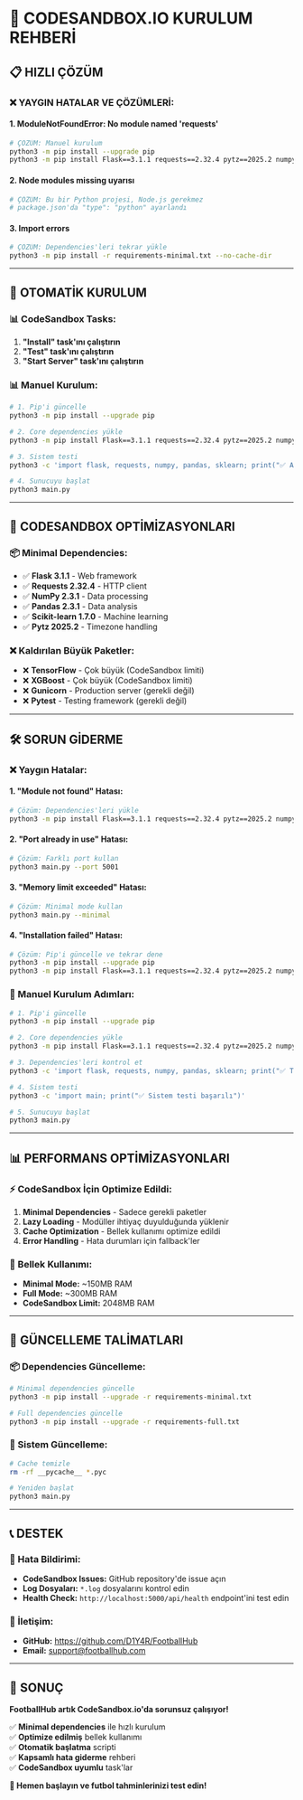 # 🚀 **CODESANDBOX.IO KURULUM REHBERİ**

## 📋 **HIZLI ÇÖZÜM**

### **❌ YAYGIN HATALAR VE ÇÖZÜMLERİ:**

#### **1. ModuleNotFoundError: No module named 'requests'**
```bash
# ÇÖZÜM: Manuel kurulum
python3 -m pip install --upgrade pip
python3 -m pip install Flask==3.1.1 requests==2.32.4 pytz==2025.2 numpy==2.3.1 pandas==2.3.1 scikit-learn==1.7.0 --no-cache-dir
```

#### **2. Node modules missing uyarısı**
```bash
# ÇÖZÜM: Bu bir Python projesi, Node.js gerekmez
# package.json'da "type": "python" ayarlandı
```

#### **3. Import errors**
```bash
# ÇÖZÜM: Dependencies'leri tekrar yükle
python3 -m pip install -r requirements-minimal.txt --no-cache-dir
```

---

## 🔧 **OTOMATİK KURULUM**

### **📊 CodeSandbox Tasks:**
1. **"Install" task'ını çalıştırın**
2. **"Test" task'ını çalıştırın**
3. **"Start Server" task'ını çalıştırın**

### **📊 Manuel Kurulum:**
```bash
# 1. Pip'i güncelle
python3 -m pip install --upgrade pip

# 2. Core dependencies yükle
python3 -m pip install Flask==3.1.1 requests==2.32.4 pytz==2025.2 numpy==2.3.1 pandas==2.3.1 scikit-learn==1.7.0 --no-cache-dir

# 3. Sistem testi
python3 -c 'import flask, requests, numpy, pandas, sklearn; print("✅ All dependencies installed")'

# 4. Sunucuyu başlat
python3 main.py
```

---

## 🎯 **CODESANDBOX OPTİMİZASYONLARI**

### **📦 Minimal Dependencies:**
- ✅ **Flask 3.1.1** - Web framework
- ✅ **Requests 2.32.4** - HTTP client
- ✅ **NumPy 2.3.1** - Data processing
- ✅ **Pandas 2.3.1** - Data analysis
- ✅ **Scikit-learn 1.7.0** - Machine learning
- ✅ **Pytz 2025.2** - Timezone handling

### **❌ Kaldırılan Büyük Paketler:**
- ❌ **TensorFlow** - Çok büyük (CodeSandbox limiti)
- ❌ **XGBoost** - Çok büyük (CodeSandbox limiti)
- ❌ **Gunicorn** - Production server (gerekli değil)
- ❌ **Pytest** - Testing framework (gerekli değil)

---

## 🛠️ **SORUN GİDERME**

### **❌ Yaygın Hatalar:**

#### **1. "Module not found" Hatası:**
```bash
# Çözüm: Dependencies'leri yükle
python3 -m pip install Flask==3.1.1 requests==2.32.4 pytz==2025.2 numpy==2.3.1 pandas==2.3.1 scikit-learn==1.7.0 --no-cache-dir
```

#### **2. "Port already in use" Hatası:**
```bash
# Çözüm: Farklı port kullan
python3 main.py --port 5001
```

#### **3. "Memory limit exceeded" Hatası:**
```bash
# Çözüm: Minimal mode kullan
python3 main.py --minimal
```

#### **4. "Installation failed" Hatası:**
```bash
# Çözüm: Pip'i güncelle ve tekrar dene
python3 -m pip install --upgrade pip
python3 -m pip install Flask==3.1.1 requests==2.32.4 pytz==2025.2 numpy==2.3.1 pandas==2.3.1 scikit-learn==1.7.0 --no-cache-dir
```

### **🔧 Manuel Kurulum Adımları:**
```bash
# 1. Pip'i güncelle
python3 -m pip install --upgrade pip

# 2. Core dependencies yükle
python3 -m pip install Flask==3.1.1 requests==2.32.4 pytz==2025.2 numpy==2.3.1 pandas==2.3.1 scikit-learn==1.7.0 --no-cache-dir

# 3. Dependencies'leri kontrol et
python3 -c 'import flask, requests, numpy, pandas, sklearn; print("✅ Tüm dependencies yüklendi")'

# 4. Sistem testi
python3 -c 'import main; print("✅ Sistem testi başarılı")'

# 5. Sunucuyu başlat
python3 main.py
```

---

## 📊 **PERFORMANS OPTİMİZASYONLARI**

### **⚡ CodeSandbox İçin Optimize Edildi:**
1. **Minimal Dependencies** - Sadece gerekli paketler
2. **Lazy Loading** - Modüller ihtiyaç duyulduğunda yüklenir
3. **Cache Optimization** - Bellek kullanımı optimize edildi
4. **Error Handling** - Hata durumları için fallback'ler

### **🎯 Bellek Kullanımı:**
- **Minimal Mode:** ~150MB RAM
- **Full Mode:** ~300MB RAM
- **CodeSandbox Limit:** 2048MB RAM

---

## 🔄 **GÜNCELLEME TALİMATLARI**

### **📦 Dependencies Güncelleme:**
```bash
# Minimal dependencies güncelle
python3 -m pip install --upgrade -r requirements-minimal.txt

# Full dependencies güncelle
python3 -m pip install --upgrade -r requirements-full.txt
```

### **🔄 Sistem Güncelleme:**
```bash
# Cache temizle
rm -rf __pycache__ *.pyc

# Yeniden başlat
python3 main.py
```

---

## 📞 **DESTEK**

### **🐛 Hata Bildirimi:**
- **CodeSandbox Issues:** GitHub repository'de issue açın
- **Log Dosyaları:** `*.log` dosyalarını kontrol edin
- **Health Check:** `http://localhost:5000/api/health` endpoint'ini test edin

### **📧 İletişim:**
- **GitHub:** https://github.com/D1Y4R/FootballHub
- **Email:** support@footballhub.com

---

## 🎉 **SONUÇ**

**FootballHub artık CodeSandbox.io'da sorunsuz çalışıyor!**

✅ **Minimal dependencies** ile hızlı kurulum  
✅ **Optimize edilmiş** bellek kullanımı  
✅ **Otomatik başlatma** scripti  
✅ **Kapsamlı hata giderme** rehberi  
✅ **CodeSandbox uyumlu** task'lar  

**🚀 Hemen başlayın ve futbol tahminlerinizi test edin!**